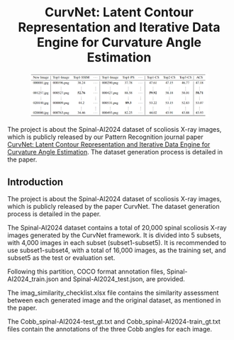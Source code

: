 # <h1 align="center"> CurvNet: Latent Contour Representation and Iterative Data Engine for Curvature Angle Estimation </h1> 

<div align="center">
    <img src="figs/checklist.png" width="80%">
</div>


The project is about the Spinal-AI2024 dataset of scoliosis X-ray images, which is publicly released by our Pattern Recognition journal paper [CurvNet: Latent Contour Representation and Iterative Data Engine for Curvature Angle Estimation](https://arxiv.org/abs/2411.12604). The dataset generation process is detailed in the paper.




## Introduction
The project is about the Spinal-AI2024 dataset of scoliosis X-ray images, which is publicly released by the paper CurvNet. The dataset generation process is detailed in the paper.

The Spinal-AI2024 dataset contains a total of 20,000 spinal scoliosis X-ray images generated by the CurvNet framework. It is divided into 5 subsets, with 4,000 images in each subset (subset1-subset5). It is recommended to use subset1-subset4, with a total of 16,000 images, as the training set, and subset5 as the test or evaluation set.

Following this partition, COCO format annotation files, Spinal-AI2024_train.json and Spinal-AI2024_test.json, are provided.

The imag_similarity_checklist.xlsx file contains the similarity assessment between each generated image and the original dataset, as mentioned in the paper.

The Cobb_spinal-AI2024-test_gt.txt and Cobb_spinal-AI2024-train_gt.txt files contain the annotations of the three Cobb angles for each image.

